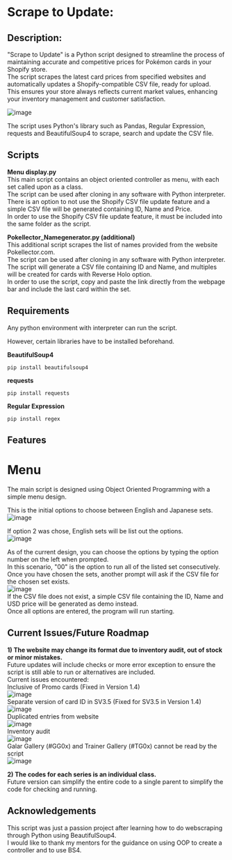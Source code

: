# Scrape to Update:

## Description:
"Scrape to Update" is a Python script designed to streamline the process of maintaining accurate and competitive prices for Pokémon cards in your Shopify store.  
The script scrapes the latest card prices from specified websites and automatically updates a Shopify-compatible CSV file, ready for upload.  
This ensures your store always reflects current market values, enhancing your inventory management and customer satisfaction.  

![image](https://github.com/pa0005in/sawadeekard_price/assets/142402904/48f93e33-c817-4d44-bbbb-33b65d7d7372)

The script uses Python's library such as Pandas, Regular Expression, requests and BeautifulSoup4 to scrape, search and update the CSV file.  

## Scripts  
__Menu display.py__  
This main script contains an object oriented controller as menu, with each set called upon as a class.  
The script can be used after cloning in any software with Python interpreter.  
There is an option to not use the Shopify CSV file update feature and a simple CSV file will be generated containing ID, Name and Price.  
In order to use the Shopify CSV file update feature, it must be included into the same folder as the script.  

__Pokellector_Namegenerator.py (additional)__  
This additional script scrapes the list of names provided from the website Pokellector.com.  
The script can be used after cloning in any software with Python interpreter.  
The script will generate a CSV file containing ID and Name, and multiples will be created for cards with Reverse Holo option.  
In order to use the script, copy and paste the link directly from the webpage bar and include the last card within the set.  

## Requirements
Any python environment with interpreter can run the script.  

However, certain libraries have to be installed beforehand.  

__BeautifulSoup4__
```
pip install beautifulsoup4
```

__requests__
```
pip install requests
```

__Regular Expression__
```
pip install regex
```

## Features
# Menu
The main script is designed using Object Oriented Programming with a simple menu design.  
  
This is the initial options to choose between English and Japanese sets.  
![image](https://github.com/pa0005in/sawadeekard_price/assets/142402904/72353abc-20fd-47a6-829a-e3a026acd8ee)  
  
If option 2 was chose, English sets will be list out the options.  
![image](https://github.com/pa0005in/sawadeekard_price/assets/142402904/e033194b-07f0-49fe-bb7e-2345a5326cf4)  
  
As of the current design, you can choose the options by typing the option number on the left when prompted.  
In this scenario, "00" is the option to run all of the listed set consecutively.  
Once you have chosen the sets, another prompt will ask if the CSV file for the chosen set exists.  
![image](https://github.com/pa0005in/sawadeekard_price/assets/142402904/dae4aa21-a881-47d3-aa0a-3054b0f5a402)  
If the CSV file does not exist, a simple CSV file containing the ID, Name and USD price will be generated as demo instead.  
Once all options are entered, the program will run starting.  


## Current Issues/Future Roadmap
__1) The website may change its format due to inventory audit, out of stock or minor mistakes.__  
  Future updates will include checks or more error exception to ensure the script is still able to run or alternatives are included.  
  Current issues encountered:  
  Inclusive of Promo cards (Fixed in Version 1.4)  
  ![image](https://github.com/pa0005in/sawadeekard_price/assets/142402904/704bc55f-bfcb-43e5-8f60-65e8b2d41e3e)  
  Separate version of card ID in SV3.5 (Fixed for SV3.5 in Version 1.4)  
  ![image](https://github.com/pa0005in/sawadeekard_price/assets/142402904/9181c5da-5b3b-46a4-8d21-cdbdf15391d8)  
  Duplicated entries from website  
  ![image](https://github.com/pa0005in/sawadeekard_price/assets/142402904/98d154c8-785c-407b-8974-50b36b37f89c)  
  Inventory audit  
  ![image](https://github.com/pa0005in/sawadeekard_price/assets/142402904/4485c1f1-1ddb-4622-9e26-02c32485ce05)  
  Galar Gallery (#GG0x) and Trainer Gallery (#TG0x) cannot be read by the script  
  ![image](https://github.com/pa0005in/sawadeekard_price/assets/142402904/a0da95e0-7ac4-4826-b1a7-336d002d9bf4)  

  
__2) The codes for each series is an individual class.__  
  Future version can simplify the entire code to a single parent to simplify the code for checking and running.  

## Acknowledgements  
This script was just a passion project after learning how to do webscraping through Python using BeautifulSoup4.  
I would like to thank my mentors for the guidance on using OOP to create a controller and to use BS4.  
